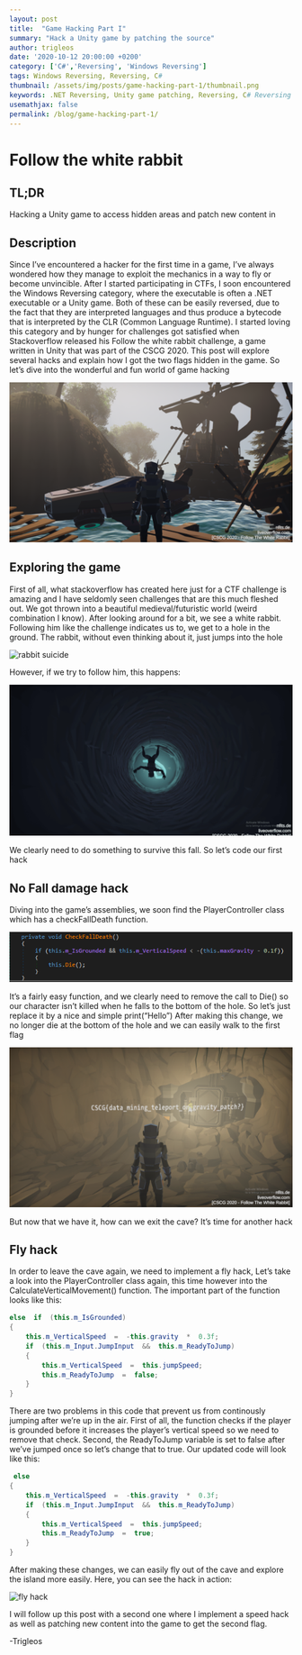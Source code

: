 ```yaml
---
layout: post
title:  "Game Hacking Part I"
summary: "Hack a Unity game by patching the source"
author: trigleos
date: '2020-10-12 20:00:00 +0200'
category: ['C#','Reversing', 'Windows Reversing']
tags: Windows Reversing, Reversing, C#
thumbnail: /assets/img/posts/game-hacking-part-1/thumbnail.png
keywords: .NET Reversing, Unity game patching, Reversing, C# Reversing
usemathjax: false
permalink: /blog/game-hacking-part-1/
---
```

# Follow the white rabbit

## TL;DR
Hacking a Unity game to access hidden areas and patch new content in
## Description
Since I’ve encountered a hacker for the first time in a game, I’ve always wondered how they manage to exploit the mechanics in a way to fly or become unvincible. After I started participating in CTFs, I soon encountered the Windows Reversing category, where the executable is often a .NET executable or a Unity game. Both of these can be easily reversed, due to the fact that they are interpreted languages and thus produce a bytecode that is interpreted by the CLR (Common Language Runtime). I started loving this category and by hunger for challenges got satisfied when Stackoverflow released his Follow the white rabbit challenge, a game written in Unity that was part of the CSCG 2020. This post will explore several hacks and explain how I got the two flags hidden in the game. So let’s dive into the wonderful and fun world of game hacking

![game](/assets/img/posts/game-hacking-part-1/thumbnail.png)

## Exploring the game
First of all, what stackoverflow has created here just for a CTF challenge is amazing and I have seldomly seen challenges that are this much fleshed out. We got thrown into a beautiful medieval/futuristic world (weird combination I know). After looking around for a bit, we see a white rabbit. Following him like the challenge indicates us to, we get to a hole in the ground. The rabbit, without even thinking about it, just jumps into the hole

![rabbit suicide](/assets/img/posts/game-hacking-part-1/rabbit_suicide.gif)

However, if we try to follow him, this happens:

![death](/assets/img/posts/game-hacking-part-1/death.gif)

We clearly need to do something to survive this fall. So let’s code our first hack

## No Fall damage hack

Diving into the game’s assemblies, we soon find the PlayerController class which has a checkFallDeath function.

![csharp](/assets/img/posts/game-hacking-part-1/check_fall_death.png)

It’s a fairly easy function, and we clearly need to remove the call to Die() so our character isn’t killed when he falls to the bottom of the hole. So let’s just replace it by a nice and simple print(“Hello”)
After making this change, we no longer die at the bottom of the hole and we can easily walk to the first flag

![csharp](/assets/img/posts/game-hacking-part-1/flag.png)

But now that we have it, how can we exit the cave? It’s time for another hack

## Fly hack

In order to leave the cave again, we need to implement a fly hack, Let’s take a look into the PlayerController class again, this time however into the CalculateVerticalMovement() function.
The important part of the function looks like this:

```csharp
else  if  (this.m_IsGrounded)  
{  
    this.m_VerticalSpeed  =  -this.gravity  *  0.3f;  
    if  (this.m_Input.JumpInput  &&  this.m_ReadyToJump)  
    {  
        this.m_VerticalSpeed  =  this.jumpSpeed;  
        this.m_ReadyToJump  =  false;  
    }  
}
```
There are two problems in this code that prevent us from continously jumping after we’re up in the air. First of all, the function checks if the player is grounded before it increases the player’s vertical speed so we need to remove that check. Second, the ReadyToJump variable is set to false after we’ve jumped once so let’s change that to true. Our updated code will look like this:
```csharp
 else  
{  
    this.m_VerticalSpeed  =  -this.gravity  *  0.3f;  
    if  (this.m_Input.JumpInput  &&  this.m_ReadyToJump)  
    {  
        this.m_VerticalSpeed  =  this.jumpSpeed;  
        this.m_ReadyToJump  =  true;  
    }  
}
```
After making these changes, we can easily fly out of the cave and explore the island more easily. Here, you can see the hack in action:

![fly hack](/assets/img/posts/game-hacking-part-1/flyhack.gif)

I will follow up this post with a second one where I implement a speed hack as well as patching new content into the game to get the second flag.

-Trigleos
